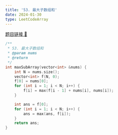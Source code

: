 ```yaml
---
title: '53. 最大子数组和'
date: 2024-01-30
type: LeetCodeArray
---
```


[题目链接 🔗](https://leetcode.cn/problems/maximum-subarray/)

```cpp
/**
 * 53. 最大子数组和
 * @param nums
 * @return
 */
int maxSubArray(vector<int> &nums) {
    int N = nums.size();
    vector<int> f(N, 0);
    f[0] = nums[0];
    for (int i = 1; i < N; i++) {
        f[i] = max(f[i - 1] + nums[i], nums[i]);
    }

    int ans = f[0];
    for (int i = 1; i < N; i++) {
        ans = max(ans, f[i]);
    }
    return ans;
}
```
